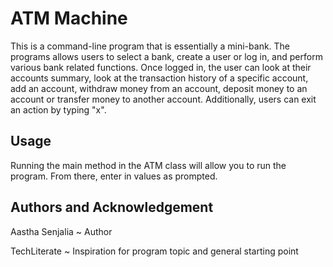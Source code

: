 # ATM Machine

This is a command-line program that is essentially a mini-bank. The programs allows users to select a bank, create a user or log in, and perform various bank related functions. Once logged in, the user can look at their accounts summary, look at the transaction history of a specific account, add an account, withdraw money from an account, deposit money to an account or transfer money to another account. Additionally, users can exit an action by typing "x".

## Usage

Running the main method in the ATM class will allow you to run the program. From there, enter in values as prompted.

## Authors and Acknowledgement
Aastha Senjalia ~ Author

TechLiterate ~ Inspiration for program topic and general starting point

